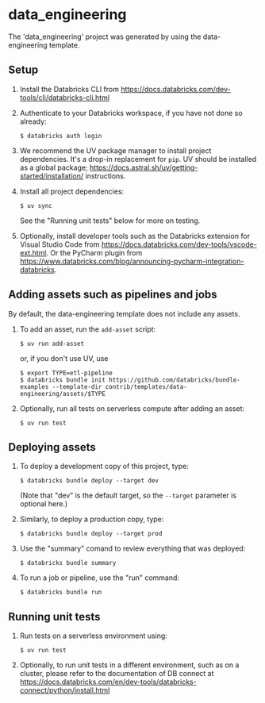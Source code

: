 # data_engineering

The 'data_engineering' project was generated by using the data-engineering template.

## Setup

1. Install the Databricks CLI from https://docs.databricks.com/dev-tools/cli/databricks-cli.html

2. Authenticate to your Databricks workspace, if you have not done so already:
    ```
    $ databricks auth login
    ```

3. We recommend the UV package manager to install project dependencies. It's a drop-in replacement for `pip`.
   UV should be installed as a global package; https://docs.astral.sh/uv/getting-started/installation/ instructions.

4. Install all project dependencies:
   ```
   $ uv sync
   ```

   See the "Running unit tests" below for more on testing.

5. Optionally, install developer tools such as the Databricks extension for Visual Studio Code from
   https://docs.databricks.com/dev-tools/vscode-ext.html. Or the PyCharm plugin from
   https://www.databricks.com/blog/announcing-pycharm-integration-databricks.

## Adding assets such as pipelines and jobs

By default, the data-engineering template does not include any assets.

1. To add an asset, run the `add-asset` script:
   ```
   $ uv run add-asset
   ```

   or, if you don't use UV, use
   
   ```
   $ export TYPE=etl-pipeline
   $ databricks bundle init https://github.com/databricks/bundle-examples --template-dir contrib/templates/data-engineering/assets/$TYPE
   ```

2. Optionally, run all tests on serverless compute after adding an asset:
   ```
   $ uv run test
   ```

## Deploying assets

1. To deploy a development copy of this project, type:
    ```
    $ databricks bundle deploy --target dev
    ```
    (Note that "dev" is the default target, so the `--target` parameter
    is optional here.)

2. Similarly, to deploy a production copy, type:
   ```
   $ databricks bundle deploy --target prod
   ```

3. Use the "summary" comand to review everything that was deployed:
   ```
   $ databricks bundle summary
   ```

4. To run a job or pipeline, use the "run" command:
   ```
   $ databricks bundle run
   ```

## Running unit tests

1. Run tests on a serverless environment using:
   ```
   $ uv run test
   ```

2. Optionally, to run unit tests in a different environment, such as on a cluster,
   please refer to the documentation of DB connect at
   https://docs.databricks.com/en/dev-tools/databricks-connect/python/install.html
